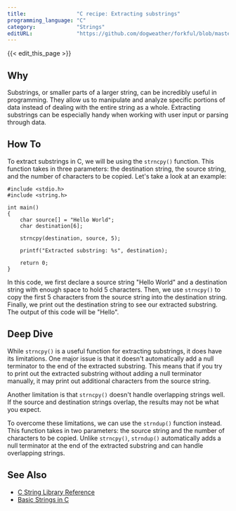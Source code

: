 ```yaml
---
title:                "C recipe: Extracting substrings"
programming_language: "C"
category:             "Strings"
editURL:              "https://github.com/dogweather/forkful/blob/master/content/en/c/extracting-substrings.md"
---
```


{{< edit_this_page >}}

## Why

Substrings, or smaller parts of a larger string, can be incredibly useful in programming. They allow us to manipulate and analyze specific portions of data instead of dealing with the entire string as a whole. Extracting substrings can be especially handy when working with user input or parsing through data. 

## How To

To extract substrings in C, we will be using the `strncpy()` function. This function takes in three parameters: the destination string, the source string, and the number of characters to be copied. Let's take a look at an example:

```
#include <stdio.h>
#include <string.h>

int main()
{
    char source[] = "Hello World";
    char destination[6];
    
    strncpy(destination, source, 5);
    
    printf("Extracted substring: %s", destination);
    
    return 0;
}
```

In this code, we first declare a source string "Hello World" and a destination string with enough space to hold 5 characters. Then, we use `strncpy()` to copy the first 5 characters from the source string into the destination string. Finally, we print out the destination string to see our extracted substring. The output of this code will be "Hello".

## Deep Dive

While `strncpy()` is a useful function for extracting substrings, it does have its limitations. One major issue is that it doesn't automatically add a null terminator to the end of the extracted substring. This means that if you try to print out the extracted substring without adding a null terminator manually, it may print out additional characters from the source string.

Another limitation is that `strncpy()` doesn't handle overlapping strings well. If the source and destination strings overlap, the results may not be what you expect.

To overcome these limitations, we can use the `strndup()` function instead. This function takes in two parameters: the source string and the number of characters to be copied. Unlike `strncpy()`, `strndup()` automatically adds a null terminator at the end of the extracted substring and can handle overlapping strings.

## See Also

- [C String Library Reference](https://www.tutorialspoint.com/c_standard_library/string_h.htm)
- [Basic Strings in C](https://www.programiz.com/c-programming/c-strings)